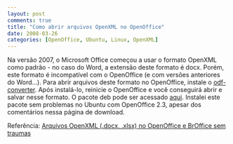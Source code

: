 ```yaml
---
layout: post
comments: true
title: "Como abrir arquivos OpenXML no OpenOffice"
date: 2008-03-26
categories: [OpenOffice, Ubuntu, Linux, OpenXML]
---
```

Na versão 2007, o Microsoft Office começou a usar o formato OpenXML como padrão - no caso do Word, a extensão deste formato é docx. Porém, este formato é incompatível com o OpenOffice (e com versões anteriores do Word...). Para abrir arquivos deste formato no OpenOffice, instale o [odf-converter](http://sourceforge.net/projects/odf-converter). Após instalá-lo, reinicie o OpenOffice e você conseguirá abrir e salvar nesse formato. O pacote deb pode ser acessado [aqui](http://www.getdeb.net/comment.php?rel_id=1519). Instalei este pacote sem problemas no Ubuntu com OpenOffice 2.3, apesar dos comentários nessa página de download.

Referência: [Arquivos OpenXML (.docx, .xlsx) no OpenOffice e BrOffice sem traumas](http://www.tutolivre.net/arquivos-openxml-docx-xlsx-no-openoffice-e-broffice-sem-traumas/)
